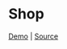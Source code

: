 # Shop


[Demo][demo] | [Source][source]

[demo]: https://andrivash.github.io/shopmob/
[source]: https://github.com/andrIvash/shopmob 



